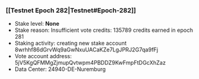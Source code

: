 ### [[Testnet Epoch 282|Testnet#Epoch-282]]
* Stake level: **None**
* Stake reason: Insufficient vote credits: 135789 credits earned in epoch 281
* Staking activity: creating new stake account 8wrhhf86dGrvWq9aGwNxuUACaKZe7LgJPRJ2G7qa9fFj
* Vote account address: 5jV5KgQFMMgZjmupQvtwpm4PBDDZ9KwFmpFtDGcXhZaz
* Data Center: 24940-DE-Nuremburg